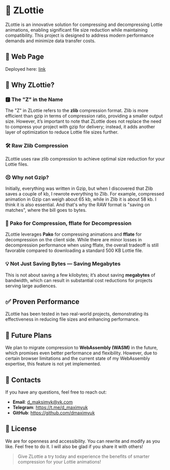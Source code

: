 # 🚀 ZLottie

ZLottie is an innovative solution for compressing and decompressing Lottie animations, enabling significant file size reduction while maintaining compatibility. This project is designed to address modern performance demands and minimize data transfer costs.

## 💫 Web Page
Deployed here: [link](https://dmaximyuk.github.io/zlottie/)

## 🤔 Why ZLottie?

### 🅵 The "Z" in the Name  
The "Z" in ZLottie refers to the **zlib** compression format. Zlib is more efficient than gzip in terms of compression ratio, providing a smaller output size. However, it’s important to note that ZLottie does not replace the need to compress your project with gzip for delivery; instead, it adds another layer of optimization to reduce Lottie file sizes further.

### 🛠️ Raw Zlib Compression  
ZLottie uses raw zlib compression to achieve optimal size reduction for your Lottie files.

### 😣 Why not Gzip?
Initially, everything was written in Gzip, but when I discovered that Zlib saves a couple of kb, I rewrote everything to Zlib. For example, compressed animation in Gzip can weigh about 65 kb, while in Zlib it is about 58 kb. I think it is also essential. And that's why the RAW format is "saving on matches", where the bill goes to bytes.

### 🔄 Pako for Compression, fflate for Decompression  
ZLottie leverages **Pako** for compressing animations and **fflate** for decompression on the client side. While there are minor losses in decompression performance when using fflate, the overall tradeoff is still favorable compared to downloading a standard 500 KB Lottie file.

### 💡 Not Just Saving Bytes — Saving Megabytes  
This is not about saving a few kilobytes; it’s about saving **megabytes** of bandwidth, which can result in substantial cost reductions for projects serving large audiences.

## ✅ Proven Performance  
ZLottie has been tested in two real-world projects, demonstrating its effectiveness in reducing file sizes and enhancing performance.

## 🚧 Future Plans  
We plan to migrate compression to **WebAssembly (WASM)** in the future, which promises even better performance and flexibility. However, due to certain browser limitations and the current state of my WebAssembly expertise, this feature is not yet implemented.

## 🙎️ Contacts
If you have any questions, feel free to reach out:

- **Email**: d_maksimyk@vk.com
- **Telegram**: https://t.me/d_maximyuk
- **GitHub**: https://github.com/dmaximyuk

## 📄 License  
We are for openness and accessibility. You can rewrite and modify as you like. Feel free to do it. I will also be glad if you share it with others!

> Give ZLottie a try today and experience the benefits of smarter compression for your Lottie animations!
